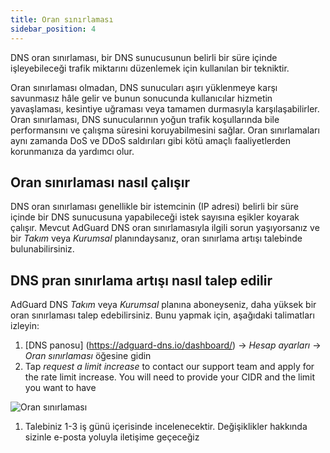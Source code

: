 ```yaml
---
title: Oran sınırlaması
sidebar_position: 4
---
```


DNS oran sınırlaması, bir DNS sunucusunun belirli bir süre içinde işleyebileceği trafik miktarını düzenlemek için kullanılan bir tekniktir.

Oran sınırlaması olmadan, DNS sunucuları aşırı yüklenmeye karşı savunmasız hâle gelir ve bunun sonucunda kullanıcılar hizmetin yavaşlaması, kesintiye uğraması veya tamamen durmasıyla karşılaşabilirler. Oran sınırlaması, DNS sunucularının yoğun trafik koşullarında bile performansını ve çalışma süresini koruyabilmesini sağlar. Oran sınırlamaları aynı zamanda DoS ve DDoS saldırıları gibi kötü amaçlı faaliyetlerden korunmanıza da yardımcı olur.

## Oran sınırlaması nasıl çalışır

DNS oran sınırlaması genellikle bir istemcinin (IP adresi) belirli bir süre içinde bir DNS sunucusuna yapabileceği istek sayısına eşikler koyarak çalışır. Mevcut AdGuard DNS oran sınırlamasıyla ilgili sorun yaşıyorsanız ve bir _Takım_ veya _Kurumsal_ planındaysanız, oran sınırlama artışı talebinde bulunabilirsiniz.

## DNS pran sınırlama artışı nasıl talep edilir

AdGuard DNS _Takım_ veya _Kurumsal_ planına aboneyseniz, daha yüksek bir oran sınırlaması talep edebilirsiniz. Bunu yapmak için, aşağıdaki talimatları izleyin:

1. [DNS panosu] (https://adguard-dns.io/dashboard/) → _Hesap ayarları_ → _Oran sınırlaması_ öğesine gidin
2. Tap _request a limit increase_ to contact our support team and apply for the rate limit increase. You will need to provide your CIDR and the limit you want to have

![Oran sınırlaması](https://cdn.adtidy.org/content/kb/dns/private/rate_limit.png)

1. Talebiniz 1-3 iş günü içerisinde incelenecektir. Değişiklikler hakkında sizinle e-posta yoluyla iletişime geçeceğiz
